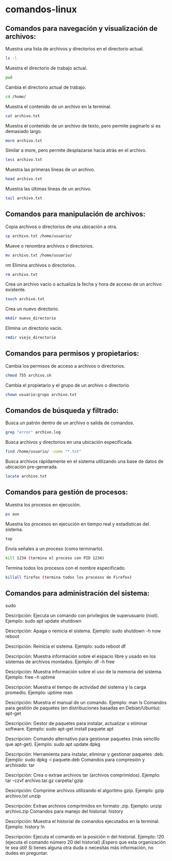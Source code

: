 # comandos-linux

## Comandos para navegación y visualización de archivos:

Muestra una lista de archivos y directorios en el directorio actual.
```bash
ls -l
``` 
Muestra el directorio de trabajo actual.
```bash
pwd
``` 
Cambia el directorio actual de trabajo.
```bash
cd /home/
``` 
Muestra el contenido de un archivo en la terminal.
```bash
cat archivo.txt
``` 
Muestra el contenido de un archivo de texto, pero permite paginarlo si es demasiado largo.
```bash
more archivo.txt
``` 
Similar a more, pero permite desplazarse hacia atrás en el archivo.
```bash
less archivo.txt
``` 
Muestra las primeras líneas de un archivo.
```bash
head archivo.txt
``` 
Muestra las últimas líneas de un archivo.
```bash
tail archivo.txt
``` 

## Comandos para manipulación de archivos:
Copia archivos o directorios de una ubicación a otra.
```bash
cp archivo.txt /home/usuario/
``` 
Mueve o renombra archivos o directorios.
```bash
mv archivo.txt /home/usuario/
``` 
rm
Elimina archivos o directorios.
```bash
rm archivo.txt
```
Crea un archivo vacío o actualiza la fecha y hora de acceso de un archivo existente.
```bash
touch archivo.txt
```
Crea un nuevo directorio.
```bash
mkdir nuevo_directorio
```
Elimina un directorio vacío.
```bash
rmdir viejo_directorio
```

## Comandos para permisos y propietarios:
Cambia los permisos de acceso a archivos o directorios.
```bash
chmod 755 archivo.sh
```
Cambia el propietario y el grupo de un archivo o directorio.
```bash
chown usuario:grupo archivo.txt
```

## Comandos de búsqueda y filtrado:
Busca un patrón dentro de un archivo o salida de comandos.
```bash
grep "error" archivo.log
```
Busca archivos y directorios en una ubicación especificada.
```bash
find /home/usuario/ -name "*.txt"
```
Busca archivos rápidamente en el sistema utilizando una base de datos de ubicación pre-generada.
```bash
locate archivo.txt
```

## Comandos para gestión de procesos:
Muestra los procesos en ejecución.
```bash
ps aux
```
Muestra los procesos en ejecución en tiempo real y estadísticas del sistema.
```bash
top
```
Envía señales a un proceso (como terminarlo).
```bash
kill 1234 (termina el proceso con PID 1234)
```
Termina todos los procesos con el nombre especificado.
```bash
killall firefox (termina todos los procesos de Firefox)
```

## Comandos para administración del sistema:
sudo

Descripción: Ejecuta un comando con privilegios de superusuario (root).
Ejemplo: sudo apt update
shutdown

Descripción: Apaga o reinicia el sistema.
Ejemplo: sudo shutdown -h now
reboot

Descripción: Reinicia el sistema.
Ejemplo: sudo reboot
df

Descripción: Muestra información sobre el espacio libre y usado en los sistemas de archivos montados.
Ejemplo: df -h
free

Descripción: Muestra información sobre el uso de la memoria del sistema.
Ejemplo: free -h
uptime

Descripción: Muestra el tiempo de actividad del sistema y la carga promedio.
Ejemplo: uptime
man

Descripción: Muestra el manual de un comando.
Ejemplo: man ls
Comandos para gestión de paquetes (en distribuciones basadas en Debian/Ubuntu):
apt-get

Descripción: Gestor de paquetes para instalar, actualizar o eliminar software.
Ejemplo: sudo apt-get install paquete
apt

Descripción: Comando alternativo para gestionar paquetes (más sencillo que apt-get).
Ejemplo: sudo apt update
dpkg

Descripción: Herramienta para instalar, eliminar y gestionar paquetes .deb.
Ejemplo: sudo dpkg -i paquete.deb
Comandos para compresión y archivado:
tar

Descripción: Crea o extrae archivos tar (archivos comprimidos).
Ejemplo: tar -czvf archivo.tar.gz carpeta/
gzip

Descripción: Comprime archivos utilizando el algoritmo gzip.
Ejemplo: gzip archivo.txt
unzip

Descripción: Extrae archivos comprimidos en formato .zip.
Ejemplo: unzip archivo.zip
Comandos para manejo del historial:
history

Descripción: Muestra el historial de comandos ejecutados en la terminal.
Ejemplo: history
!n

Descripción: Ejecuta el comando en la posición n del historial.
Ejemplo: !20 (ejecuta el comando número 20 del historial)
¡Espero que esta organización te sea útil! Si tienes alguna otra duda o necesitas más información, no dudes en preguntar.

